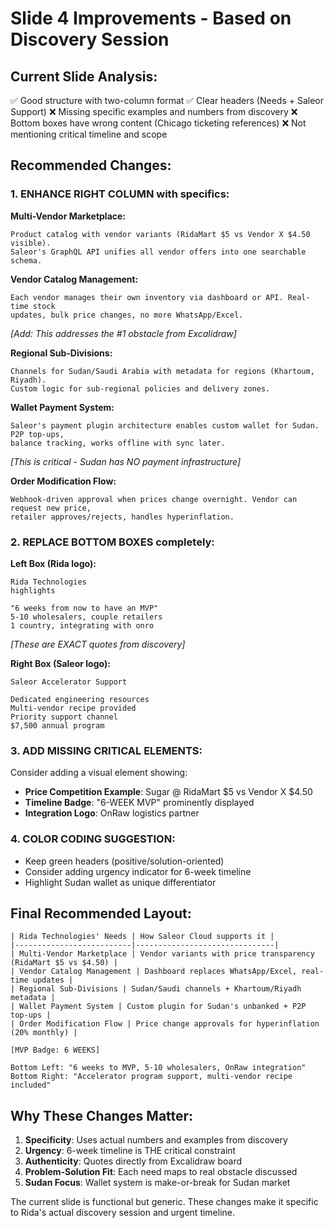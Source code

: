 # Slide 4 Improvements - Based on Discovery Session

## Current Slide Analysis:
✅ Good structure with two-column format
✅ Clear headers (Needs + Saleor Support)
❌ Missing specific examples and numbers from discovery
❌ Bottom boxes have wrong content (Chicago ticketing references)
❌ Not mentioning critical timeline and scope

## Recommended Changes:

### 1. ENHANCE RIGHT COLUMN with specifics:

**Multi-Vendor Marketplace:**
```
Product catalog with vendor variants (RidaMart $5 vs Vendor X $4.50 visible).
Saleor's GraphQL API unifies all vendor offers into one searchable schema.
```

**Vendor Catalog Management:**
```
Each vendor manages their own inventory via dashboard or API. Real-time stock 
updates, bulk price changes, no more WhatsApp/Excel.
```
*[Add: This addresses the #1 obstacle from Excalidraw]*

**Regional Sub-Divisions:**
```
Channels for Sudan/Saudi Arabia with metadata for regions (Khartoum, Riyadh).
Custom logic for sub-regional policies and delivery zones.
```

**Wallet Payment System:**
```
Saleor's payment plugin architecture enables custom wallet for Sudan. P2P top-ups,
balance tracking, works offline with sync later.
```
*[This is critical - Sudan has NO payment infrastructure]*

**Order Modification Flow:**
```
Webhook-driven approval when prices change overnight. Vendor can request new price,
retailer approves/rejects, handles hyperinflation.
```

### 2. REPLACE BOTTOM BOXES completely:

**Left Box (Rida logo):**
```
Rida Technologies
highlights

"6 weeks from now to have an MVP"
5-10 wholesalers, couple retailers
1 country, integrating with onro
```
*[These are EXACT quotes from discovery]*

**Right Box (Saleor logo):**
```
Saleor Accelerator Support

Dedicated engineering resources
Multi-vendor recipe provided
Priority support channel
$7,500 annual program
```

### 3. ADD MISSING CRITICAL ELEMENTS:

Consider adding a visual element showing:
- **Price Competition Example**: Sugar @ RidaMart $5 vs Vendor X $4.50
- **Timeline Badge**: "6-WEEK MVP" prominently displayed
- **Integration Logo**: OnRaw logistics partner

### 4. COLOR CODING SUGGESTION:
- Keep green headers (positive/solution-oriented)
- Consider adding urgency indicator for 6-week timeline
- Highlight Sudan wallet as unique differentiator

## Final Recommended Layout:

```
| Rida Technologies' Needs | How Saleor Cloud supports it |
|--------------------------|-------------------------------|
| Multi-Vendor Marketplace | Vendor variants with price transparency (RidaMart $5 vs $4.50) |
| Vendor Catalog Management | Dashboard replaces WhatsApp/Excel, real-time updates |
| Regional Sub-Divisions | Sudan/Saudi channels + Khartoum/Riyadh metadata |
| Wallet Payment System | Custom plugin for Sudan's unbanked + P2P top-ups |
| Order Modification Flow | Price change approvals for hyperinflation (20% monthly) |

[MVP Badge: 6 WEEKS]

Bottom Left: "6 weeks to MVP, 5-10 wholesalers, OnRaw integration"
Bottom Right: "Accelerator program support, multi-vendor recipe included"
```

## Why These Changes Matter:

1. **Specificity**: Uses actual numbers and examples from discovery
2. **Urgency**: 6-week timeline is THE critical constraint
3. **Authenticity**: Quotes directly from Excalidraw board
4. **Problem-Solution Fit**: Each need maps to real obstacle discussed
5. **Sudan Focus**: Wallet system is make-or-break for Sudan market

The current slide is functional but generic. These changes make it specific to Rida's actual discovery session and urgent timeline.